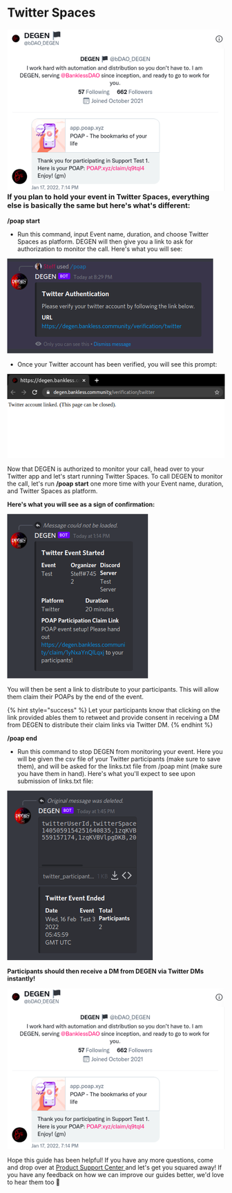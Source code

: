 # Twitter Spaces

### ![](<../.gitbook/assets/Screenshot from 2022-02-19 21-11-05.png>)If you plan to hold your event in Twitter Spaces, everything else is basically the same but here's what's different:



**/poap start**

* Run this command, input Event name, duration, and choose Twitter Spaces as platform. DEGEN will then give you a link to ask for authorization to monitor the call. Here's what you will see:

![UPON CLICKING THIS, YOU'LL BE REDIRECTED TO TWITTER](<../.gitbook/assets/Screenshot from 2022-02-16 20-29-46.png>)

* Once your Twitter account has been verified, you will see this prompt:

![YOU MAY CLOSE JUST CLOSE THIS TAB](<../.gitbook/assets/Screenshot from 2022-02-16 20-33-49.png>)

Now that DEGEN is authorized to monitor your call, head over to your Twitter app and let's start running Twitter Spaces. To call DEGEN to monitor the call, let's run **/poap start** one more time with your Event name, duration, and Twitter Spaces as platform.



**Here's what you will see as a sign of confirmation:**

![SEND THE PROVIDED LINK FOR PARTICIPANTS TO RETWEET](<../.gitbook/assets/Screenshot from 2022-02-16 20-37-51.png>)

You will then be sent a link to distribute to your participants. This will allow them claim their POAPs by the end of the event.

{% hint style="success" %}
Let your participants know that clicking on the link provided ables them to retweet and provide consent in receiving a DM from DEGEN to distribute their claim links via Twitter DM.
{% endhint %}

**/poap end**

* Run this command to stop DEGEN from monitoring your event. Here you will be given the csv file of your Twitter participants (make sure to save them), and will be asked for the links.txt file from /poap mint (make sure you have them in hand). Here's what you'll expect to see upon submission of links.txt file:

![](<../.gitbook/assets/Screenshot from 2022-02-16 20-46-05.png>)

**Participants should then receive a DM from DEGEN via Twitter DMs instantly!**



![](<../.gitbook/assets/Screenshot from 2022-02-19 21-11-05 (2).png>)



Hope this guide has been helpful! If you have any more questions, come and drop over at [Product Support Center ](https://discord.gg/7tVcuP54gt)and let's get you squared away! If you have any feedback on how we can improve our guides better, we'd love to hear them too 💛










